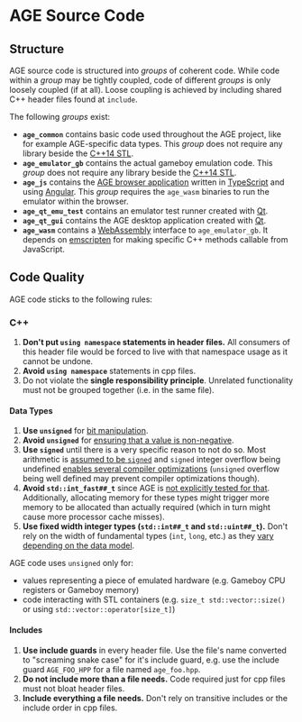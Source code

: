 
# AGE Source Code

## Structure

AGE source code is structured into _groups_ of coherent code.
While code within a _group_ may be tightly coupled,
code of different _groups_ is only loosely coupled (if at all).
Loose coupling is achieved by including shared C++ header files found at
`include`.

The following _groups_ exist:

* **`age_common`** contains basic code used throughout the AGE project,
    like for example AGE-specific data types.
    This _group_ does not require any library beside the
    [C++14 STL](https://en.cppreference.com/w/cpp).
* **`age_emulator_gb`** contains the actual gameboy emulation code.
    This _group_ does not require any library beside the
    [C++14 STL](https://en.cppreference.com/w/cpp).
* **`age_js`** contains the
    [AGE browser application](https://csprenger.gitlab.io/AGE/) written in
    [TypeScript](https://www.typescriptlang.org/index.html) and using
    [Angular](https://angular.io).
    This _group_ requires the `age_wasm` binaries to run the emulator within
    the browser.
* **`age_qt_emu_test`** contains an emulator test runner created with
    [Qt](https://www.qt.io/).
* **`age_qt_gui`** contains the AGE desktop application created with
    [Qt](https://www.qt.io/).
* **`age_wasm`** contains a [WebAssembly](https://webassembly.org/) interface
    to `age_emulator_gb`.
    It depends on [emscripten](https://kripken.github.io/emscripten-site/) for
    making specific C++ methods callable from JavaScript.


## Code Quality

AGE code sticks to the following rules:

### C++

1. **Don't put `using namespace` statements in header files.**
    All consumers of this header file would be forced to live with that
    namespace usage as it cannot be undone.
1. **Avoid `using namespace`** statements in cpp files.
1. Do not violate the **single responsibility principle**.
    Unrelated functionality must not be grouped together
    (i.e. in the same file).

#### Data Types

1. **Use `unsigned`** for [bit manipulation](https://isocpp.github.io/CppCoreGuidelines/CppCoreGuidelines#es101-use-unsigned-types-for-bit-manipulation).
1. **Avoid `unsigned`** for [ensuring that a value is non-negative](https://isocpp.github.io/CppCoreGuidelines/CppCoreGuidelines#Res-nonnegative).
1. **Use `signed`** until there is a very specific reason to not do so.
    Most arithmetic is [assumed to be `signed`](https://isocpp.github.io/CppCoreGuidelines/CppCoreGuidelines#es102-use-signed-types-for-arithmetic)
    and `signed` integer overflow being undefined
    [enables several compiler optimizations](http://blog.llvm.org/2011/05/what-every-c-programmer-should-know.html)
    (`unsigned` overflow being well defined may prevent compiler optimizations
    though).
1. **Avoid `std::int_fast##_t`** since AGE is
    [not explicitly tested for that](https://stackoverflow.com/a/36161722).
    Additionally, allocating memory for these types might trigger more memory
    to be allocated than actually required
    (which in turn might cause more processor cache misses).
1. **Use fixed width integer types (`std::int##_t` and `std::uint##_t`).**
    Don't rely on the width of fundamental types (`int`, `long`, etc.)
    as they [vary depending on the data model](https://en.cppreference.com/w/cpp/language/types).

AGE code uses `unsigned` only for:
* values representing a piece of emulated hardware (e.g. Gameboy CPU registers
    or Gameboy memory)
* code interacting with STL containers (e.g. `size_t std::vector::size()`
    or using `std::vector::operator[size_t]`)

#### Includes

1. **Use include guards** in every header file.
    Use the file's name converted to "screaming snake case" for it's include
    guard,
    e.g. use the include guard `AGE_FOO_HPP` for a file named `age_foo.hpp`.
1. **Do not include more than a file needs.**
    Code required just for cpp files must not bloat header files.
1. **Include everything a file needs.**
    Don't rely on transitive includes or the include order in cpp files.


